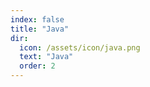 ```yaml
---
index: false
title: "Java"
dir:
  icon: /assets/icon/java.png
  text: "Java"
  order: 2
---
```


<Catalog/>